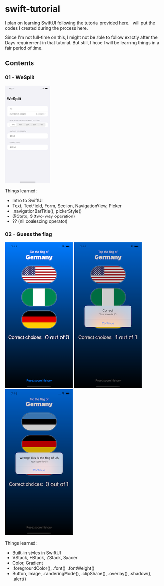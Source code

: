 # swift-tutorial
I plan on learning SwiftUI following the tutorial provided [here](https://www.hackingwithswift.com/100/swiftui). I will put the codes I created during the process here.

Since I'm not full-time on this, I might not be able to follow exactly after the Days requirement in that tutorial. But still, I hope I will be learning things in a fair period of time.

## Contents

### 01 - WeSplit

![WeSplit Image](images/proj1-wesplit.png)

Things learned:

* Intro to SwiftUI
* Text, TextField, Form, Section, NavigationView, Picker
* .navigationBarTitle(), pickerStyle()
* @State, $ (two-way operation)
* ?? (nil coalescing operator)

### 02 - Guess the flag

![Guess-flag Image 1](images/proj2-flag1.png) ![Guess-flag Image 2](images/proj2-flag2.png) ![Guess-flag Image 3](images/proj2-flag3.png)

Things learned:

* Built-in styles in SwiftUI
* VStack, HStack, ZStack, Spacer
* Color, Gradient
* .foregroundColor(), .font(), .fontWeight()
* Button, Image, .randeringMode(), .clipShape(), .overlay(), .shadow(), .alert()
